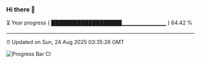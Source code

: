 ### Hi there 👋

⏳ Year progress { ███████████████████▁▁▁▁▁▁▁▁▁▁▁ } 64.42 %

---

⏰ Updated on Sun, 24 Aug 2025 03:35:26 GMT

![Progress Bar CI](https://github.com/IshwaranRudhara/GIT-ACTION/workflows/Progress%20Bar%20CI/badge.svg)
